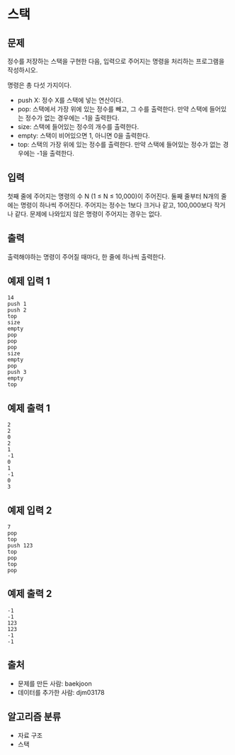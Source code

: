 # 스택
## 문제
정수를 저장하는 스택을 구현한 다음, 입력으로 주어지는 명령을 처리하는 프로그램을 작성하시오.

명령은 총 다섯 가지이다.

* push X: 정수 X를 스택에 넣는 연산이다.
* pop: 스택에서 가장 위에 있는 정수를 빼고, 그 수를 출력한다. 만약 스택에 들어있는 정수가 없는 경우에는 -1을 출력한다.
* size: 스택에 들어있는 정수의 개수를 출력한다.
* empty: 스택이 비어있으면 1, 아니면 0을 출력한다.
* top: 스택의 가장 위에 있는 정수를 출력한다. 만약 스택에 들어있는 정수가 없는 경우에는 -1을 출력한다.

## 입력
첫째 줄에 주어지는 명령의 수 N (1 ≤ N ≤ 10,000)이 주어진다. 둘째 줄부터 N개의 줄에는 명령이 하나씩 주어진다. 주어지는 정수는 1보다 크거나 같고, 100,000보다 작거나 같다. 문제에 나와있지 않은 명령이 주어지는 경우는 없다.

## 출력
출력해야하는 명령이 주어질 때마다, 한 줄에 하나씩 출력한다.

## 예제 입력 1 
```
14
push 1
push 2
top
size
empty
pop
pop
pop
size
empty
pop
push 3
empty
top
```
## 예제 출력 1 
```
2
2
0
2
1
-1
0
1
-1
0
3
```
## 예제 입력 2 
```
7
pop
top
push 123
top
pop
top
pop
```
## 예제 출력 2 
```
-1
-1
123
123
-1
-1
```
## 출처
* 문제를 만든 사람: baekjoon
* 데이터를 추가한 사람: djm03178
## 알고리즘 분류
* 자료 구조
* 스택